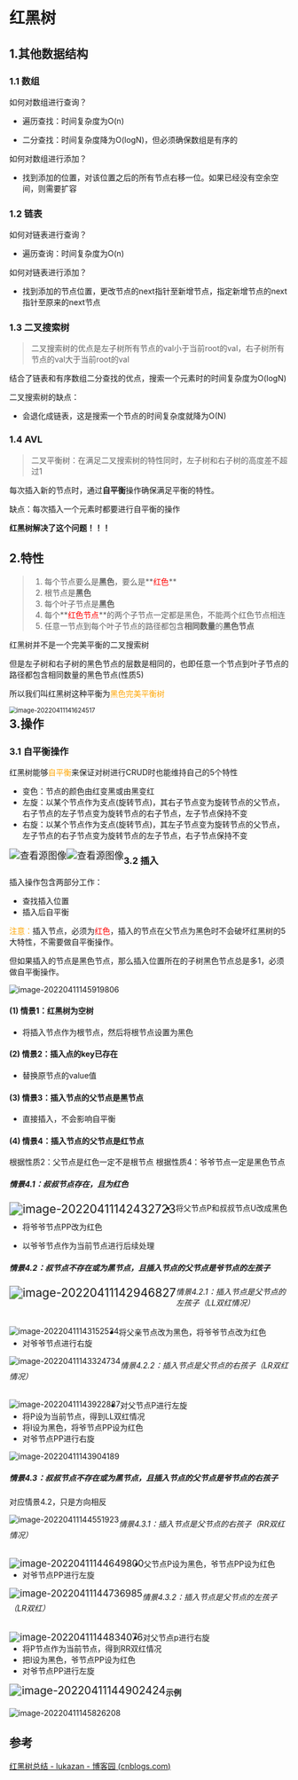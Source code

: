 # 红黑树

## 1.其他数据结构

### 1.1 数组

如何对数组进行查询？

- 遍历查找：时间复杂度为O(n)

- 二分查找：时间复杂度降为O(logN)，但必须确保数组是有序的

如何对数组进行添加？

- 找到添加的位置，对该位置之后的所有节点右移一位。如果已经没有空余空间，则需要扩容

### 1.2 链表

如何对链表进行查询？

- 遍历查询：时间复杂度为O(n)

如何对链表进行添加？

- 找到添加的节点位置，更改节点的next指针至新增节点，指定新增节点的next指针至原来的next节点

### 1.3 二叉搜索树

> 二叉搜索树的优点是左子树所有节点的val小于当前root的val，右子树所有节点的val大于当前root的val

结合了链表和有序数组二分查找的优点，搜索一个元素时的时间复杂度为O(logN)

二叉搜索树的缺点：

- 会退化成链表，这是搜索一个节点的时间复杂度就降为O(N)

### 1.4 AVL

> 二叉平衡树：在满足二叉搜索树的特性同时，左子树和右子树的高度差不超过1

每次插入新的节点时，通过**自平衡**操作确保满足平衡的特性。

缺点：每次插入一个元素时都要进行自平衡的操作

**红黑树解决了这个问题！！！**

## 2.特性

> 1. 每个节点要么是<strong>黑色</strong>，要么是**<font color=red>红色</font>**
> 2. 根节点是**黑色**
> 3. 每个叶子节点是**黑色**
> 4. 每个**<font color=red>红色节点</font>**的两个子节点一定都是黑色，不能两个红色节点相连
> 5. 任意一节点到每个叶子节点的路径都包含**相同数量**的**黑色节点**

红黑树并不是一个完美平衡的二叉搜索树

但是左子树和右子树的黑色节点的层数是相同的，也即任意一个节点到叶子节点的路径都包含相同数量的黑色节点(性质5)

所以我们叫红黑树这种平衡为<font color=orange>黑色完美平衡树</font>

<img src="E:\loubei\学习资料\Coding\笔记\集合\红黑树.assets\image-20220411141624517.png" alt="image-20220411141624517" style="zoom:80%;float:left" />

## 3.操作

### 3.1 自平衡操作

红黑树能够<font color=orange>自平衡</font>来保证对树进行CRUD时也能维持自己的5个特性

- 变色：节点的颜色由红变黑或由黑变红
- 左旋：以某个节点作为支点(旋转节点)，其右子节点变为旋转节点的父节点，右子节点的左子节点变为旋转节点的右子节点，左子节点保持不变
- 右旋：以某个节点作为支点(旋转节点)，其左子节点变为旋转节点的父节点，左子节点的右子节点变为旋转节点的左子节点，右子节点保持不变

<img src="E:\loubei\学习资料\Coding\笔记\集合\红黑树.assets\左旋-0eae1b6e.gif" alt="查看源图像" style="zoom:120%;float:left" />

<img src="E:\loubei\学习资料\Coding\笔记\集合\红黑树.assets\v2-665f59c694f38e71c8c7fddb7a4cb183_b.gif" alt="查看源图像" style="zoom:120%;float:left" />

### 3.2 插入

插入操作包含两部分工作：

- 查找插入位置
- 插入后自平衡

<font color=orange>注意：</font>插入节点，必须为<font color=red>红色</font>，插入的节点在父节点为黑色时不会破坏红黑树的5大特性，不需要做自平衡操作。

但如果插入的节点是黑色节点，那么插入位置所在的子树黑色节点总是多1，必须做自平衡操作。

![image-20220411145919806](E:\loubei\学习资料\Coding\笔记\集合\红黑树.assets\image-20220411145919806.png)

#### (1) 情景1：红黑树为空树

- 将插入节点作为根节点，然后将根节点设置为黑色

#### (2) 情景2：插入点的key已存在

- 替换原节点的value值

#### (3) 情景3：插入节点的父节点是黑节点

- 直接插入，不会影响自平衡

#### (4) 情景4：插入节点的父节点是红节点

根据性质2：父节点是红色一定不是根节点 根据性质4：爷爷节点一定是黑色节点

##### 情景4.1：叔叔节点存在，且为红色

<img src="E:\loubei\学习资料\Coding\笔记\集合\红黑树.assets\image-20220411142432723.png" alt="image-20220411142432723" style="zoom:150%;float:left" />

- 将父节点P和叔叔节点U改成黑色

- 将爷爷节点PP改为红色

- 以爷爷节点作为当前节点进行后续处理

##### 情景4.2：叔节点不存在或为黑节点，且插入节点的父节点是爷节点的左孩子

<img src="E:\loubei\学习资料\Coding\笔记\集合\红黑树.assets\image-20220411142946827.png" alt="image-20220411142946827" style="zoom:150%;float:left" />

###### 情景4.2.1：插入节点是父节点的左孩子（LL双红情况）

<img src="E:\loubei\学习资料\Coding\笔记\集合\红黑树.assets\image-20220411143152534.png" alt="image-20220411143152534" style="zoom:100%;float:left" />

- 将父亲节点改为黑色，将爷爷节点改为红色
- 对爷爷节点进行右旋

<img src="E:\loubei\学习资料\Coding\笔记\集合\红黑树.assets\image-20220411143324734.png" alt="image-20220411143324734" style="zoom:100%;float:left" />

###### 情景4.2.2：插入节点是父节点的右孩子（LR双红情况）

<img src="E:\loubei\学习资料\Coding\笔记\集合\红黑树.assets\image-20220411143922887.png" alt="image-20220411143922887" style="float:left" />

- 对父节点P进行左旋
- 将P设为当前节点，得到LL双红情况
- 将I设为黑色，将爷节点PP设为红色
- 对爷节点PP进行右旋

![image-20220411143904189](E:\loubei\学习资料\Coding\笔记\集合\红黑树.assets\image-20220411143904189.png)

##### 情景4.3：叔叔节点不存在或为黑节点，且插入节点的父节点是爷节点的右孩子

对应情景4.2，只是方向相反

<img src="E:\loubei\学习资料\Coding\笔记\集合\红黑树.assets\image-20220411144551923.png" alt="image-20220411144551923" style="zoom:100%;float:left" />

###### 情景4.3.1：插入节点是父节点的右孩子（RR双红情况）

<img src="E:\loubei\学习资料\Coding\笔记\集合\红黑树.assets\image-20220411144649800.png" alt="image-20220411144649800" style="zoom:120%;float:left" />

- 父节点P设为黑色，爷节点PP设为红色
- 对爷节点PP进行左旋

<img src="E:\loubei\学习资料\Coding\笔记\集合\红黑树.assets\image-20220411144736985.png" alt="image-20220411144736985" style="zoom:120%;float:left" />

###### 情景4.3.2：插入节点是父节点的左孩子（LR双红）

<img src="E:\loubei\学习资料\Coding\笔记\集合\红黑树.assets\image-20220411144834076.png" alt="image-20220411144834076" style="zoom:120%;float:left" />

- 对父节点p进行右旋
- 将P节点作为当前节点，得到RR双红情况
- 把I设为黑色，爷节点PP设为红色
- 对爷节点PP进行左旋

<img src="E:\loubei\学习资料\Coding\笔记\集合\红黑树.assets\image-20220411144902424.png" alt="image-20220411144902424" style="zoom:140%;float:left" />

#### 示例

![image-20220411145826208](E:\loubei\学习资料\Coding\笔记\集合\红黑树.assets\image-20220411145826208.png)

## 参考

[红黑树总结 - lukazan - 博客园 (cnblogs.com)](https://www.cnblogs.com/lukazan/p/14702151.html)

